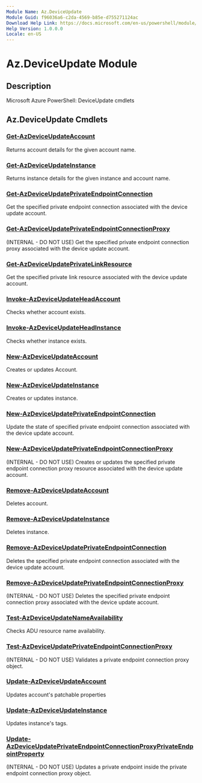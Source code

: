 ```yaml
---
Module Name: Az.DeviceUpdate
Module Guid: f96036a6-c2da-4569-b85e-d755271124ac
Download Help Link: https://docs.microsoft.com/en-us/powershell/module/az.deviceupdate
Help Version: 1.0.0.0
Locale: en-US
---
```


# Az.DeviceUpdate Module
## Description
Microsoft Azure PowerShell: DeviceUpdate cmdlets

## Az.DeviceUpdate Cmdlets
### [Get-AzDeviceUpdateAccount](Get-AzDeviceUpdateAccount.md)
Returns account details for the given account name.

### [Get-AzDeviceUpdateInstance](Get-AzDeviceUpdateInstance.md)
Returns instance details for the given instance and account name.

### [Get-AzDeviceUpdatePrivateEndpointConnection](Get-AzDeviceUpdatePrivateEndpointConnection.md)
Get the specified private endpoint connection associated with the device update account.

### [Get-AzDeviceUpdatePrivateEndpointConnectionProxy](Get-AzDeviceUpdatePrivateEndpointConnectionProxy.md)
(INTERNAL - DO NOT USE) Get the specified private endpoint connection proxy associated with the device update account.

### [Get-AzDeviceUpdatePrivateLinkResource](Get-AzDeviceUpdatePrivateLinkResource.md)
Get the specified private link resource associated with the device update account.

### [Invoke-AzDeviceUpdateHeadAccount](Invoke-AzDeviceUpdateHeadAccount.md)
Checks whether account exists.

### [Invoke-AzDeviceUpdateHeadInstance](Invoke-AzDeviceUpdateHeadInstance.md)
Checks whether instance exists.

### [New-AzDeviceUpdateAccount](New-AzDeviceUpdateAccount.md)
Creates or updates Account.

### [New-AzDeviceUpdateInstance](New-AzDeviceUpdateInstance.md)
Creates or updates instance.

### [New-AzDeviceUpdatePrivateEndpointConnection](New-AzDeviceUpdatePrivateEndpointConnection.md)
Update the state of specified private endpoint connection associated with the device update account.

### [New-AzDeviceUpdatePrivateEndpointConnectionProxy](New-AzDeviceUpdatePrivateEndpointConnectionProxy.md)
(INTERNAL - DO NOT USE) Creates or updates the specified private endpoint connection proxy resource associated with the device update account.

### [Remove-AzDeviceUpdateAccount](Remove-AzDeviceUpdateAccount.md)
Deletes account.

### [Remove-AzDeviceUpdateInstance](Remove-AzDeviceUpdateInstance.md)
Deletes instance.

### [Remove-AzDeviceUpdatePrivateEndpointConnection](Remove-AzDeviceUpdatePrivateEndpointConnection.md)
Deletes the specified private endpoint connection associated with the device update account.

### [Remove-AzDeviceUpdatePrivateEndpointConnectionProxy](Remove-AzDeviceUpdatePrivateEndpointConnectionProxy.md)
(INTERNAL - DO NOT USE) Deletes the specified private endpoint connection proxy associated with the device update account.

### [Test-AzDeviceUpdateNameAvailability](Test-AzDeviceUpdateNameAvailability.md)
Checks ADU resource name availability.

### [Test-AzDeviceUpdatePrivateEndpointConnectionProxy](Test-AzDeviceUpdatePrivateEndpointConnectionProxy.md)
(INTERNAL - DO NOT USE) Validates a private endpoint connection proxy object.

### [Update-AzDeviceUpdateAccount](Update-AzDeviceUpdateAccount.md)
Updates account's patchable properties

### [Update-AzDeviceUpdateInstance](Update-AzDeviceUpdateInstance.md)
Updates instance's tags.

### [Update-AzDeviceUpdatePrivateEndpointConnectionProxyPrivateEndpointProperty](Update-AzDeviceUpdatePrivateEndpointConnectionProxyPrivateEndpointProperty.md)
(INTERNAL - DO NOT USE) Updates a private endpoint inside the private endpoint connection proxy object.

